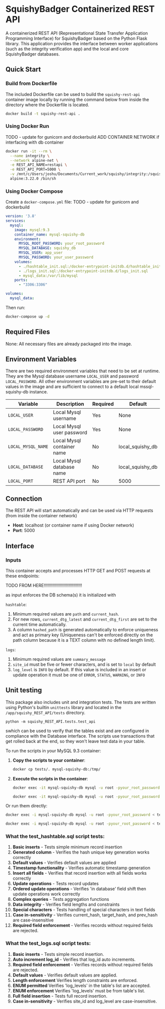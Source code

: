 # SquishyBadger Containerized REST API

A containerized REST API (Representational State Transfer Application Programming 
Interface) for SquishyBadger based on the Python Flask library. This application 
provides the interface between worker applications (such as the integrity 
verification app) and the local and core SquishyBadger databases.

## Quick Start

### Build from Dockerfile
The included Dockerfile can be used to build the `squishy-rest-api` container 
image locally by running the command below from inside the directory where 
the Dockerfile is located.
```bash
docker build -t squishy-rest-api .
```

### Using Docker Run

TODO - update for gunicorn and dockerbuild ADD CONTAINER NETWORK if interfacing with db container
```bash
docker run -it --rm \
  --name integrity \
  --network alpine-net \
  -e REST_API_NAME=restapi \
  -e REST_API_PORT=5000 \
  -v /mnt/c/Users/joshu/Documents/Current_work/squishy/integrity:/squishy \
  alpine:3.22.0 /bin/sh
```

### Using Docker Compose

Create a `docker-compose.yml` file:
TODO - update for gunicorn and dockerbuild

```yaml
version: '3.8'
services:
  mysql:
    image: mysql:9.3
    container_name: mysql-squishy-db
    environment:
      MYSQL_ROOT_PASSWORD: your_root_password
      MYSQL_DATABASE: squishy_db
      MYSQL_USER: app_user
      MYSQL_PASSWORD: your_user_password
    volumes:
      - ./hashtable_init.sql:/docker-entrypoint-initdb.d/hashtable_init.sql
      - ./logs_init.sql:/docker-entrypoint-initdb.d/logs_init.sql
      - mysql_data:/var/lib/mysql
    ports:
      - "3306:3306"

volumes:
  mysql_data:
```

Then run:
```bash
docker-compose up -d
```

## Required Files
None: All necessary files are already packaged into the image.

## Environment Variables

There are two required environment variables that need to be set at runtime.
They are the Mysql database username `LOCAL_USER` and password 
`LOCAL_PASSWORD`. All other environment variables are pre-set to their default 
values in the image and are sufficient to connect to a default local mssql-squishy-db
instance. 

| Variable | Description                | Required | Default |
|----------|----------------------------|------|---------|
| `LOCAL_USER` | Local Mysql username       | Yes  | None
| `LOCAL_PASSWORD` | Local Mysql user password  | Yes | None
| `LOCAL_MYSQL_NAME` | Local Mysql container name | No | local_squishy_db
| `LOCAL_DATABASE` | Local Mysql database name  | No | local_squishy_db
| `LOCAL_PORT` | REST API port              | No | 5000

## Connection
The REST API will start automatically and can be used via HTTP requests 
(from inside the container network)

- **Host**: localhost (or container name if using Docker network)
- **Port**: 5000


## Interface
### Inputs
This container accepts and processes HTTP GET and POST requests at these endpoints:

TODO FROM HERE!!!!!!!!!!!!!!!!!!!!!!!!!!!!!!!

as input enforces the DB schema(s) it is initialized with

`hashtable`: 
1. Minimum required values are `path` and `current_hash`.
2. For new rows, `current_dtg_latest` and `current_dtg_first` are set to the current
time automatically.
3. A column `hashed_path` is generated automatically to enforce uniqueness and act as
primary key (Uniqueness can't be enforced directly on the path column because it is a TEXT column with no defined length limit).

`logs`:
1. Minimum required values are `summary_message`
2. `site_id` must be five or fewer characters, and is set to `local` by default
3. `log_level` is `INFO` by default. If this value is included in an insert or update 
operation it must be one of `ERROR`, `STATUS`, `WARNING`, or `INFO`


## Unit testing
This package also includes unit and integration tests. The tests are written using Python's builtin `unittests` library and
located in the `/app/squishy_REST_API/tests` directory. 

```
python -m squishy_REST_API.tests.test_api
```

swhich can be used to verify that the 
tables exist and are configured in compliance with the Database interface. The scripts use 
transactions that get rolled back at the end, so they won't leave test data in your table.

To run the scripts in your MySQL 9.3 container:

1. **Copy the scripts to your container**:
      ```bash
      docker cp tests/. mysql-squishy-db:/tmp/
      ```
2. **Execute the scripts in the container**:
   ```bash
   docker exec -it mysql-squishy-db mysql -u root -pyour_root_password -e "source /tmp/test_hashtable.sql"
   ```
   ```bash
   docker exec -it mysql-squishy-db mysql -u root -pyour_root_password -e "source /tmp/test_logs.sql"
   ```

Or run them directly:
```bash
docker exec -i mysql-squishy-db mysql -u root -pyour_root_password < tests/test_hashtable.sql
```
```bash
docker exec -i mysql-squishy-db mysql -u root -pyour_root_password < tests/test_logs.sql
```

### **What the test_hashtable.sql script tests:**

1. **Basic inserts** - Tests simple minimum record insertion
2. **Generated column** - Verifies the hash unique key generation works correctly
3. **Default values** - Verifies default values are applied
4. **Timestamp functionality** - Verifies automatic timestamp generation
5. **Insert all fields** - Verifies that record insertion with all fields works correctly
6. **Update operations** - Tests record updates
7. **Ordered update operations** - Verifies 'in database' field shift then update operations work correctly
8. **Complex queries** - Tests aggregation functions
9. **Data integrity** - Verifies field lengths and constraints
10. **Special characters** - Tests handling of special characters in text fields
11. **Case in-sensitivity** - Verifies current_hash, target_hash, and prev_hash are case-insensitive
12. **Required field enforcement** - Verifies records without required fields are rejected.


### **What the test_logs.sql script tests:**

1. **Basic inserts** - Tests simple record insertion.
2. **Auto increment log_id** - Verifies that log_id auto increments.
3. **Required field enforcement** - Verifies records without required fields are rejected.
4. **Default values** - Verifies default values are applied.
5. **Length enforcement** Verifies length constraints are enforced.
6. **ENUM permitted** Verifies 'log_levels' in the table's list are accepted.
7. **ENUM enforcement** Verifies 'log_levels' must be from table's list.
8. **Full field insertion** - Tests full record insertion.
9. **Case in-sensitivity** - Verifies site_id and log_level are case-insensitive.
